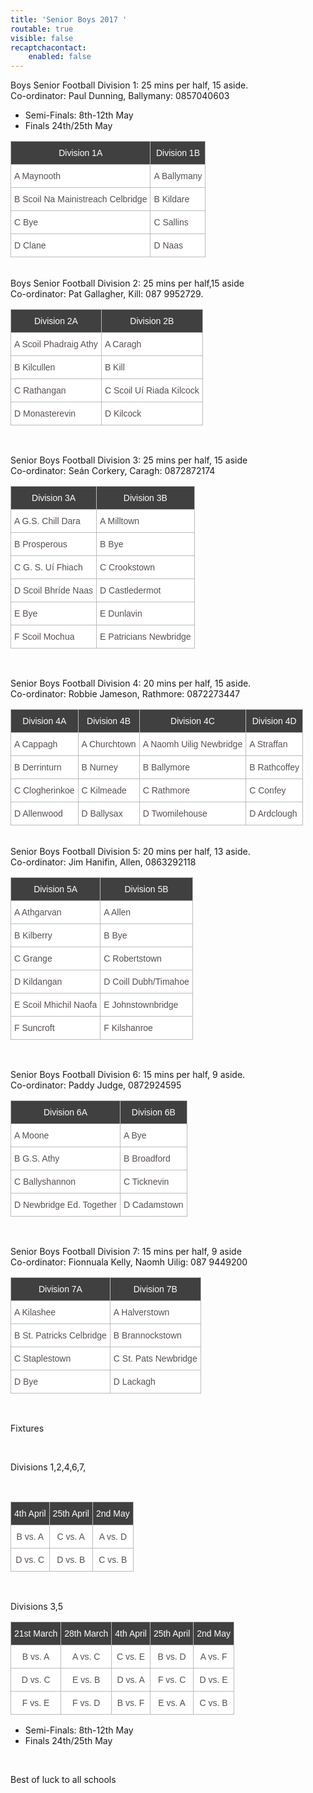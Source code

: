 ```yaml
---
title: 'Senior Boys 2017 '
routable: true
visible: false
recaptchacontact:
    enabled: false
---
```


Boys Senior Football Division 1: 25 mins per half, 15 aside.
<br>
Co-ordinator: Paul Dunning, Ballymany: 0857040603

<ul>

<li>Semi-Finals: 8th-12th May</li>

<li>Finals 24th/25th May</li>

</ul>
<table class="tg">
<tr>
<th class="tg-s6z2">Division 1A</th>
<th class="tg-s6z2">Division 1B</th>
</tr>
<tr>
<td class="tg-031e">A Maynooth</td>
<td class="tg-031e">A Ballymany</td>
</tr>
<tr>
<td class="tg-s6z2">B Scoil Na Mainistreach Celbridge </td>
<td class="tg-031e">B Kildare</td>
</tr>
<tr>
<td class="tg-031e">C Bye</td>
<td class="tg-031e">C Sallins</td>
</tr>
<tr>
<td class="tg-031e">D Clane</td>
<td class="tg-031e">D Naas</td>
</tr>
</table>
<br>
Boys Senior Football Division 2: 25 mins per half,15 aside 
<br>
Co-ordinator: Pat Gallagher, Kill: 087 9952729.
<table class="tg">
<tr>
<th class="tg-s6z2">Division 2A</th>
<th class="tg-s6z2">Division 2B</th>
</tr>
<tr>
<td class="tg-031e">A Scoil Phadraig Athy</td>
<td class="tg-031e">A Caragh</td>
</tr>
<tr>
<td class="tg-031e">B Kilcullen</td>
<td class="tg-031e">B Kill</td>
</tr>
<tr>
<td class="tg-031e">C Rathangan</td>
<td class="tg-031e">C Scoil Uí Riada Kilcock</td>
</tr>
<tr>
<td class="tg-031e">D Monasterevin</td>
<td class="tg-031e">D Kilcock</td>
</tr>
</table>
<br>

Senior Boys Football Division 3: 25 mins per half, 15 aside
<br>
Co-ordinator: Seán Corkery, Caragh: 0872872174
<table class="tg">
<tr>
<th class="tg-s6z2">Division 3A</th>
<th class="tg-s6z2">Division 3B</th>
</tr>
<tr>
<td class="tg-031e">A G.S. Chill Dara</td>
<td class="tg-031e">A Milltown</td>
</tr>
<tr>
<td class="tg-031e">B Prosperous</td>
<td class="tg-031e">B Bye</td>
</tr>
<tr>
<td class="tg-031e">C G. S. Uí Fhiach</td>
<td class="tg-031e">C Crookstown</td>
</tr>
<tr>
<td class="tg-031e">D Scoil Bhríde Naas</td>
<td class="tg-031e">D Castledermot</td>
</tr>
<tr>
<td class="tg-031e">E Bye</td>
<td class="tg-031e">E Dunlavin</td>
</tr>
<tr>
<td class="tg-031e">F Scoil Mochua</td>
<td class="tg-031e">E Patricians Newbridge</td>
</tr>
</table>
<br>

Senior Boys Football Division 4: 20 mins per half, 15 aside.
<br>
Co-ordinator: Robbie Jameson, Rathmore: 0872273447
<table class="tg">
<tr>
<th class="tg-s6z2">Division 4A</th>
<th class="tg-s6z2">Division 4B</th>
<th class="tg-s6z2">Division 4C</th>
<th class="tg-s6z2">Division 4D</th>
</tr>
<tr>
<td class="tg-031e">A Cappagh</td>
<td class="tg-031e">A Churchtown</td>
<td class="tg-031e">A Naomh Uilig Newbridge</td>
<td class="tg-031e">A Straffan</td>
</tr>
<tr>
<td class="tg-031e">B Derrinturn</td>
<td class="tg-031e">B Nurney</td>
<td class="tg-031e">B Ballymore</td>
<td class="tg-031e">B Rathcoffey</td>
</tr>
<tr>
<td class="tg-031e">C Clogherinkoe</td>
<td class="tg-031e">C Kilmeade</td>
<td class="tg-031e">C Rathmore</td>
<td class="tg-031e">C Confey</td>
</tr>
<tr>
<td class="tg-031e">D Allenwood</td>
<td class="tg-031e">D Ballysax</td>
<td class="tg-031e">D Twomilehouse</td>
<td class="tg-031e">D Ardclough</td>
</tr>
</table>
<br>
Senior Boys Football Division 5: 20 mins per half, 13 aside.
<br>
Co-ordinator: Jim Hanifin, Allen, 0863292118
<br>
<table class="tg">
<tr>
<th class="tg-s6z2">Division 5A</th>
<th class="tg-s6z2">Division 5B</th>
</tr>
<tr>
<td class="tg-031e">A Athgarvan</td>
<td class="tg-031e">A Allen</td>
</tr>
<tr>
<td class="tg-031e">B Kilberry</td>
<td class="tg-031e">B Bye</td>
</tr>
<tr>
<td class="tg-031e">C Grange</td>
<td class="tg-031e">C Robertstown</td>
</tr>
<tr>
<td class="tg-031e">D Kildangan</td>
<td class="tg-031e">D Coill Dubh/Timahoe</td>
</tr>
<tr>
<td class="tg-031e">E Scoil Mhichil Naofa</td>
<td class="tg-031e">E Johnstownbridge</td>
</tr>
<tr>
<td class="tg-031e">F Suncroft</td>
<td class="tg-031e">F Kilshanroe</td>
</tr>
</table>
<br>

Senior Boys Football Division 6: 15 mins per half, 9 aside.
<br>
Co-ordinator: Paddy Judge, 0872924595
<table class="tg">
<tr>
<th class="tg-s6z2">Division 6A</th>
<th class="tg-s6z2">Division 6B</th>
</tr>
<tr>
<td class="tg-031e">A Moone</td>
<td class="tg-031e">A Bye</td>
</tr>
<tr>
<td class="tg-031e">B G.S. Athy</td>
<td class="tg-031e">B Broadford</td>
</tr>
<tr>
<td class="tg-031e">C Ballyshannon</td>
<td class="tg-031e">C Ticknevin</td>
</tr>
<tr>
<td class="tg-031e">D Newbridge Ed. Together</td>
<td class="tg-031e">D Cadamstown</td>
</tr>
</table>
<br>

Senior Boys Football Division 7: 15 mins per half, 9 aside
<br>
Co-ordinator: Fionnuala Kelly, Naomh Uilig: 087 9449200
<table class="tg">
<tr>
<th class="tg-s6z2">Division 7A</th>
<th class="tg-s6z2">Division 7B</th>

</tr>
<tr>
<td class="tg-031e">A Kilashee</td>
<td class="tg-031e">A Halverstown</td>
</tr>
<tr>
<td class="tg-031e">B St. Patricks Celbridge</td>
<td class="tg-031e">B Brannockstown</td>
</tr>
<tr>
<td class="tg-031e">C Staplestown</td>
<td class="tg-031e">C St. Pats Newbridge</td>
</tr>
<tr>
<td class="tg-031e">D Bye</td>
<td class="tg-031e">D Lackagh</td>
</tr>
</table>
<br>

Fixtures
<style type="text/css">
.tg {border-collapse:collapse;border-spacing:0;border-color:#bbb;}
.tg td{font-family:Arial, sans-serif;font-size:14px;padding:10px 5px;border-style:solid;border-width:1px;overflow:hidden;word-break:normal;border-color:#bbb;color:#594F4F;background-color:#ffffff;}
.tg th{font-family:Arial, sans-serif;font-size:14px;font-weight:normal;padding:10px 5px;border-style:solid;border-width:1px;overflow:hidden;word-break:normal;border-color:#bbb;color:#ffffff
;background-color:#404040;}
.tg .tg-s6z2{text-align:center}
</style>

 

<br>

<p>Divisions 1,2,4,6,7,</p>

 

<br>
<table class="tg">
<tr>
<th class="tg-s6z2">4th April</th>
<th class="tg-s6z2">25th April</th>
<th class="tg-s6z2">2nd May</th>

</tr>
<tr>
<td class="tg-s6z2">B vs. A</td>
<td class="tg-s6z2">C vs. A</td>
<td class="tg-s6z2">A vs. D</td>
</tr>
<tr>
<td class="tg-s6z2">D vs. C</td>
<td class="tg-s6z2">D vs. B</td>
<td class="tg-s6z2">C vs. B</td>
</tr>

</table>
<br>
<p> Divisions 3,5</p>
<table class="tg">
<tr>
<th class="tg-s6z2">21st March</th>
<th class="tg-s6z2">28th March</th>
<th class="tg-s6z2">4th April</th>
<th class="tg-s6z2">25th April</th>
<th class="tg-s6z2">2nd May</th>
</tr>
<tr>
<td class="tg-s6z2">B vs. A</td>
<td class="tg-s6z2">A vs. C</td>
<td class="tg-s6z2">C vs. E</td>
<td class="tg-s6z2">B vs. D</td>
<td class="tg-s6z2">A vs. F</td>
</tr>
<tr>
<td class="tg-s6z2">D vs. C</td>
<td class="tg-s6z2">E vs. B</td>
<td class="tg-s6z2">D vs. A</td>
<td class="tg-s6z2">F vs. C</td>
<td class="tg-s6z2">D vs. E</td>
</tr>
<tr>
<td class="tg-s6z2">F vs. E</td>
<td class="tg-s6z2">F vs. D</td>
<td class="tg-s6z2">B vs. F</td>
<td class="tg-s6z2">E vs. A</td>
<td class="tg-s6z2">C vs. B</td>
</tr>
</table>

<ul>

<li>Semi-Finals: 8th-12th May</li>

<li>Finals 24th/25th May</li>

</ul>

<br>
<p>Best of luck to all schools</p>
</html>
 
